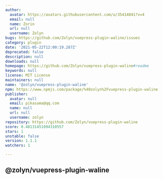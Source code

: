```yaml
---
author:
  avatar: https://avatars.githubusercontent.com/u/35414841?v=4
  email: null
  name: Zorin
  url: null
  username: Zolyn
bugs: https://github.com/Zolyn/vuepress-plugin-waline/issues
category: plugin
date: '2021-05-22T12:00:19.287Z'
deprecated: false
description: null
downloads: null
homepage: https://github.com/Zolyn/vuepress-plugin-waline#readme
keywords: null
license: MIT License
maintainers: null
name: '@zolyn/vuepress-plugin-waline'
npm: https://www.npmjs.com/package/%40zolyn%2Fvuepress-plugin-waline
publisher:
  avatar: null
  email: pikasama@qq.com
  name: null
  url: null
  username: zolyn
repository: https://github.com/Zolyn/vuepress-plugin-waline
score: 0.48131451094310557
stars: 1
unstable: false
version: 1.1.1
watchers: 1

---
```


## @zolyn/vuepress-plugin-waline